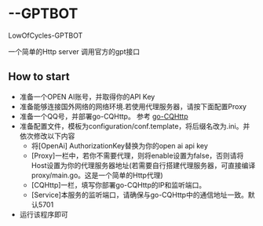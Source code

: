 # --GPTBOT
LowOfCycles-GPTBOT

一个简单的Http server 调用官方的gpt接口

## How to start

- 准备一个OPEN AI账号，并取得你的API Key 
- 准备能够连接国外网络的网络环境.若使用代理服务器，请按下面配置Proxy
- 准备一个QQ号，并部署go-CQHttp。 参考 [go-CQHttp](https://github.com/Mrs4s/go-cqhttp)
- 准备配置文件，模板为configuration/conf.template，将后缀名改为.ini。并依次修改以下内容
  - 将[OpenAi] AuthorizationKey替换为你的open ai api key
  - [Proxy]一栏中，若你不需要代理，则将enable设置为false，否则请将Host设置为你的代理服务器地址(若需要自行搭建代理服务器，可直接编译proxy/main.go。这是一个简单的Http代理)
  - [CQHttp]一栏，填写你部署go-CQHttp的IP和监听端口。
  - [Service]本服务的监听端口，请确保与go-CQHttp中的通信地址一致。默认5701
- 运行该程序即可
